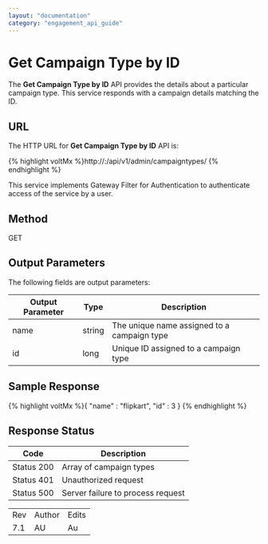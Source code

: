 ```yaml
---
layout: "documentation"
category: "engagement_api_guide"
---
```

                            


Get Campaign Type by ID
=======================

The **Get Campaign Type by ID** API provides the details about a particular campaign type. This service responds with a campaign details matching the ID.

URL
---

The HTTP URL for **Get Campaign Type by ID** API is:

{% highlight voltMx %}http://<host>:<port>/api/v1/admin/campaigntypes/<id>
{% endhighlight %}

This service implements Gateway Filter for Authentication to authenticate access of the service by a user.

Method
------

GET

Output Parameters
-----------------

The following fields are output parameters:

  
| Output Parameter | Type | Description |
| --- | --- | --- |
| name | string | The unique name assigned to a campaign type |
| id | long | Unique ID assigned to a campaign type |

Sample Response
---------------

{% highlight voltMx %}{
  "name" : "flipkart",
  "id" : 3
}
{% endhighlight %}

Response Status
---------------

  
| Code | Description |
| --- | --- |
| Status 200 | Array of campaign types |
| Status 401 | Unauthorized request |
| Status 500 | Server failure to process request |

<table class="TableStyle-RevisionTable" cellspacing="0" style="margin-left: 0;margin-right: auto;mc-table-style: url('../Resources/TableStyles/RevisionTable.css');" data-mc-conditions="Default.HTML"><colgroup><col class="TableStyle-RevisionTable-Column-Column1"> <col class="TableStyle-RevisionTable-Column-Column1"> <col class="TableStyle-RevisionTable-Column-Column1"></colgroup><tbody><tr class="TableStyle-RevisionTable-Body-Body1"><td class="TableStyle-RevisionTable-BodyE-Column1-Body1">Rev</td><td class="TableStyle-RevisionTable-BodyE-Column1-Body1">Author</td><td class="TableStyle-RevisionTable-BodyD-Column1-Body1">Edits</td></tr><tr class="TableStyle-RevisionTable-Body-Body1"><td class="TableStyle-RevisionTable-BodyB-Column1-Body1">7.1</td><td class="TableStyle-RevisionTable-BodyB-Column1-Body1">AU</td><td class="TableStyle-RevisionTable-BodyA-Column1-Body1">Au</td></tr></tbody></table>
